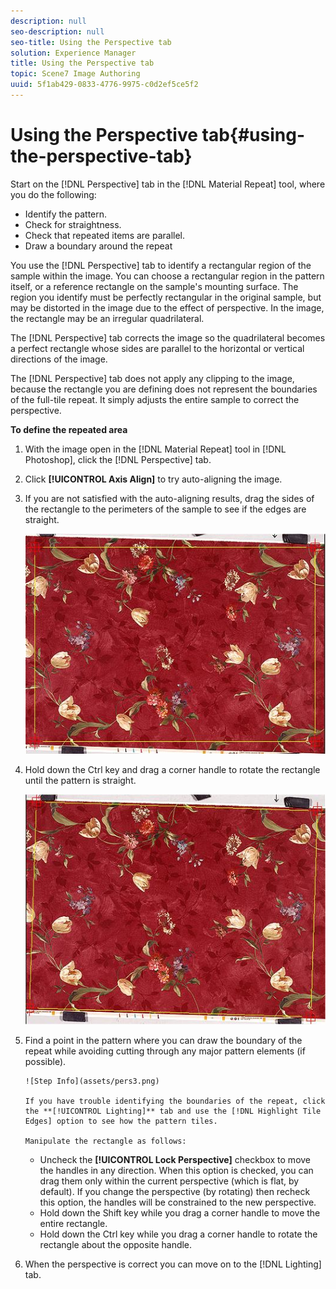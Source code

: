 ```yaml
---
description: null
seo-description: null
seo-title: Using the Perspective tab
solution: Experience Manager
title: Using the Perspective tab
topic: Scene7 Image Authoring
uuid: 5f1ab429-0833-4776-9975-c0d2ef5ce5f2
---
```


# Using the Perspective tab{#using-the-perspective-tab}

Start on the [!DNL Perspective] tab in the [!DNL Material Repeat] tool, where you do the following:

* Identify the pattern. 
* Check for straightness. 
* Check that repeated items are parallel. 
* Draw a boundary around the repeat

You use the [!DNL Perspective] tab to identify a rectangular region of the sample within the image. You can choose a rectangular region in the pattern itself, or a reference rectangle on the sample's mounting surface. The region you identify must be perfectly rectangular in the original sample, but may be distorted in the image due to the effect of perspective. In the image, the rectangle may be an irregular quadrilateral.

The [!DNL Perspective] tab corrects the image so the quadrilateral becomes a perfect rectangle whose sides are parallel to the horizontal or vertical directions of the image.

The [!DNL Perspective] tab does not apply any clipping to the image, because the rectangle you are defining does not represent the boundaries of the full-tile repeat. It simply adjusts the entire sample to correct the perspective.

**To define the repeated area** 

1. With the image open in the [!DNL Material Repeat] tool in [!DNL Photoshop], click the [!DNL Perspective] tab.
1. Click **[!UICONTROL Axis Align]** to try auto-aligning the image.
1. If you are not satisfied with the auto-aligning results, drag the sides of the rectangle to the perimeters of the sample to see if the edges are straight.

   ![Step Info](assets/pers1.png)

1. Hold down the Ctrl key and drag a corner handle to rotate the rectangle until the pattern is straight.

   ![Step Info](assets/pers2.png)

1. Find a point in the pattern where you can draw the boundary of the repeat while avoiding cutting through any major pattern elements (if possible).

       ![Step Info](assets/pers3.png)

       If you have trouble identifying the boundaries of the repeat, click the **[!UICONTROL Lighting]** tab and use the [!DNL Highlight Tile Edges] option to see how the pattern tiles.

       Manipulate the rectangle as follows:

    * Uncheck the **[!UICONTROL Lock Perspective]** checkbox to move the handles in any direction. When this option is checked, you can drag them only within the current perspective (which is flat, by default). If you change the perspective (by rotating) then recheck this option, the handles will be constrained to the new perspective. 
    * Hold down the Shift key while you drag a corner handle to move the entire rectangle. 
    * Hold down the Ctrl key while you drag a corner handle to rotate the rectangle about the opposite handle.

1. When the perspective is correct you can move on to the [!DNL Lighting] tab.
